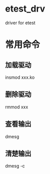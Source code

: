 # etest_drv
driver for etest


# 常用命令

## 加载驱动
insmod xxx.ko

## 删除驱动
rmmod xxx

## 查看输出
dmesg

## 清楚输出
dmesg -c